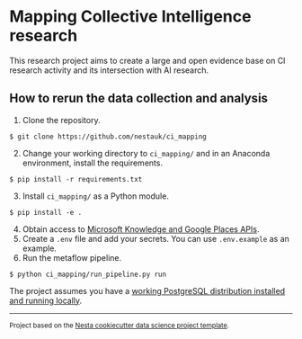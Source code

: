 Mapping Collective Intelligence research
==============================

This research project aims to create a large and open evidence base on CI research activity and its intersection with AI research.

## How to rerun the data collection and analysis
1. Clone the repository.
```
$ git clone https://github.com/nestauk/ci_mapping
```

2. Change your working directory to `ci_mapping/` and in an Anaconda environment, install the requirements.
```
$ pip install -r requirements.txt
```

3. Install `ci_mapping/` as a Python module.
```
$ pip install -e .
```

4. Obtain access to [Microsoft Knowledge and Google Places APIs](/ci_mapping/README.md).
5. Create a `.env` file and add your secrets. You can use `.env.example` as an example.
6. Run the metaflow pipeline.
```
$ python ci_mapping/run_pipeline.py run
```

The project assumes you have a [working PostgreSQL distribution installed and running locally](/ci_mapping/README.md/#how-to-setup-and-use-a-postgresql-db).

--------

<p><small>Project based on the <a target="_blank" href="https://github.com/nestauk/cookiecutter-data-science-nesta">Nesta cookiecutter data science project template</a>.</small></p>
